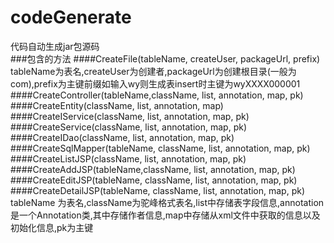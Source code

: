 # codeGenerate
代码自动生成jar包源码<br>
###包含的方法
####CreateFile(tableName, createUser, packageUrl, prefix)
tableName为表名,createUser为创建者,packageUrl为创建根目录(一般为com),prefix为主键前缀如输入wy则生成表insert时主键为wyXXXX000001
####CreateController(tableName,className, list, annotation, map, pk)
####CreateEntity(className, list, annotation, map)
####CreateIService(className, list, annotation, map, pk)
####CreateService(className, list, annotation, map, pk)
####CreateIDao(className, list, annotation, map, pk)
####CreateSqlMapper(tableName, className, list, annotation, map, pk)
####CreateListJSP(className, list, annotation, map, pk)
####CreateAddJSP(tableName,className, list, annotation, map, pk)
####CreateEditJSP(tableName, className, list, annotation, map, pk)
####CreateDetailJSP(tableName, className, list, annotation, map, pk)
tableName 为表名,className为驼峰格式表名,list中存储表字段信息,annotation是一个Annotation类,其中存储作者信息,map中存储从xml文件中获取的信息以及初始化信息,pk为主键
